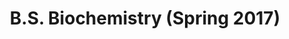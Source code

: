 ---
post_id: education
order_id: 2
title: 'B.S. Biochemistry (Spring 2017)'
desc_one: 'University of Wisconsin - Madison'
desc_two: 'GPA: 3.4'
---